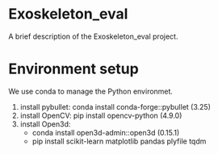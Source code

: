 # Exoskeleton_eval
A brief description of the Exoskeleton_eval project.

# Environment setup
We use conda to manage the Python environmet.
1. install pybullet: conda install conda-forge::pybullet (3.25)
2. install OpenCV: pip install opencv-python (4.9.0)
3. install Open3d:
    - conda install open3d-admin::open3d (0.15.1)
    - pip install scikit-learn matplotlib pandas plyfile tqdm
